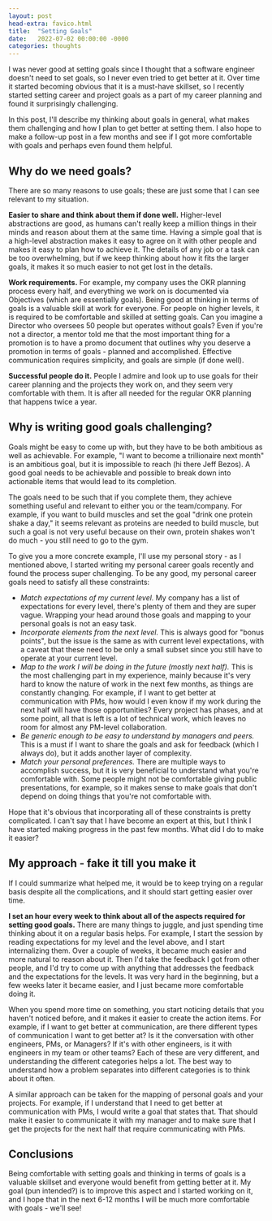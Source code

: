 ```yaml
---
layout: post
head-extra: favico.html
title:  "Setting Goals"
date:   2022-07-02 00:00:00 -0000
categories: thoughts
---
```


I was never good at setting goals since I thought that a software engineer doesn't need to set goals, so I never even tried to get better at it.
Over time it started becoming obvious that it is a must-have skillset, so I recently started setting career and project goals as a part of my career planning and found it surprisingly challenging.


In this post, I'll describe my thinking about goals in general, what makes them challenging and how I plan to get better at setting them. 
I also hope to make a follow-up post in a few months and see if I got more comfortable with goals and perhaps even found them helpful.

## Why do we need goals?

There are so many reasons to use goals; these are just some that I can see relevant to my situation.

**Easier to share and think about them if done well.** 
Higher-level abstractions are good, as humans can't really keep a million things in their minds and reason about them at the same time. Having a simple goal that is a high-level abstraction makes it easy to agree on it with other people and makes it easy to plan how to achieve it. The details of any job or a task can be too overwhelming, but if we keep thinking about how it fits the larger goals, it makes it so much easier to not get lost in the details.


**Work requirements.** 
For example, my company uses the OKR planning process every half, and everything we work on is documented via Objectives (which are essentially goals). Being good at thinking in terms of goals is a valuable skill at work for everyone. For people on higher levels, it is required to be comfortable and skilled at setting goals. Can you imagine a Director who oversees 50 people but operates without goals? Even if you're not a director, a mentor told me that the most important thing for a promotion is to have a promo document that outlines why you deserve a promotion in terms of goals - planned and accomplished. Effective communication requires simplicity, and goals are simple (if done well). 


**Successful people do it.** 
People I admire and look up to use goals for their career planning and the projects they work on, and they seem very comfortable with them. It is after all needed for the regular OKR planning that happens twice a year.


## Why is writing good goals challenging?

Goals might be easy to come up with, but they have to be both ambitious as well as achievable. For example, "I want to become a trillionaire next month" is an ambitious goal, but it is impossible to reach (hi there Jeff Bezos). A good goal needs to be achievable and possible to break down into actionable items that would lead to its completion. 

The goals need to be such that if you complete them, they achieve something useful and relevant to either you or the team/company. For example, if you want to build muscles and set the goal "drink one protein shake a day," it seems relevant as proteins are needed to build muscle, but such a goal is not very useful because on their own, protein shakes won't do much - you still need to go to the gym.

To give you a more concrete example, I'll use my personal story - as I mentioned above, I started writing my personal career goals recently and found the process super challenging. To be any good, my personal career goals need to satisfy all these constraints:
- *Match expectations of my current level.* My company has a list of expectations for every level, there's plenty of them and they are super vague. Wrapping your head around those goals and mapping to your personal goals is not an easy task.
- *Incorporate elements from the next level.* This is always good for "bonus points", but the issue is the same as with current level expectations, with a caveat that these need to be only a small subset since you still have to operate at your current level.
- *Map to the work I will be doing in the future (mostly next half).* This is the most challenging part in my experience, mainly because it's very hard to know the nature of work in the next few months, as things are constantly changing. For example, if I want to get better at communication with PMs, how would I even know if my work during the next half will have those opportunities? Every project has phases, and at some point, all that is left is a lot of technical work, which leaves no room for almost any PM-level collaboration. 
- *Be generic enough to be easy to understand by managers and peers.* This is a must if I want to share the goals and ask for feedback (which I always do), but it adds another layer of complexity.
- *Match your personal preferences.* There are multiple ways to accomplish success, but it is very beneficial to understand what you're comfortable with. Some people might not be comfortable giving public presentations, for example, so it makes sense to make goals that don't depend on doing things that you're not comfortable with.

Hope that it's obvious that incorporating all of these constraints is pretty complicated. I can't say that I have become an expert at this, but I think I have started making progress in the past few months. What did I do to make it easier?

<!-- SMART GOALS? -->

## My approach - fake it till you make it

If I could summarize what helped me, it would be to keep trying on a regular basis despite all the complications, and it should start getting easier over time.

**I set an hour every week to think about all of the aspects required for setting good goals.** There are many things to juggle, and just spending time thinking about it on a regular basis helps. For example, I start the session by reading expectations for my level and the level above, and I start internalizing them. Over a couple of weeks, it became much easier and more natural to reason about it. Then I'd take the feedback I got from other people, and I'd try to come up with anything that addresses the feedback and the expectations for the levels. It was very hard in the beginning, but a few weeks later it became easier, and I just became more comfortable doing it.

When you spend more time on something, you start noticing details that you haven't noticed before, and it makes it easier to create the action items. For example, if I want to get better at communication, are there different types of communication I want to get better at? Is it the conversation with other engineers, PMs, or Managers? If it's with other engineers, is it with engineers in my team or other teams? Each of these are very different, and understanding the different categories helps a lot. The best way to understand how a problem separates into different categories is to think about it often.

A similar approach can be taken for the mapping of personal goals and your projects. For example, if I understand that I need to get better at communication with PMs, I would write a goal that states that. That should make it easier to communicate it with my manager and to make sure that I get the projects for the next half that require communicating with PMs.


## Conclusions

Being comfortable with setting goals and thinking in terms of goals is a valuable skillset and everyone would benefit from getting better at it. My goal (pun intended?) is to improve this aspect and I started working on it, and I hope that in the next 6-12 months I will be much more comfortable with goals - we'll see!

